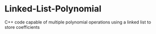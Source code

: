 # Linked-List-Polynomial
C++ code capable of multiple polynomial operations using a linked list to store coefficients
